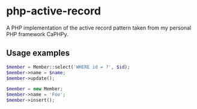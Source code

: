 php-active-record
=================

A PHP implementation of the active record pattern taken from my personal PHP framework CaPHPy.

Usage examples
--------------

```php
$member = Member::select('WHERE id = ?', $id);
$member->name = $name;
$member->update();

$member = new Member;
$member->name = 'Foo';
$member->insert();
```
